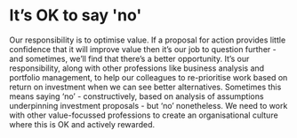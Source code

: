# It’s OK to say 'no'

Our responsibility is to optimise value. If a proposal for action provides little confidence that it will improve value then it’s our job to question further - and sometimes, we’ll find that there’s a better opportunity. It’s our responsibility, along with other professions like business analysis and portfolio management, to help our colleagues to re-prioritise work based on return on investment when we can see better alternatives. Sometimes this means saying ‘no’ - constructively, based on analysis of assumptions underpinning investment proposals - but ‘no’ nonetheless. We need to work with other value-focussed professions to create an organisational culture where this is OK and actively rewarded. 
